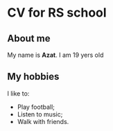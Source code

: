 # CV for RS school
## About me
My name is **Azat**. I am 19 yers old
## My hobbies
I like to:
* Play football;
* Listen to music;
* Walk with friends.